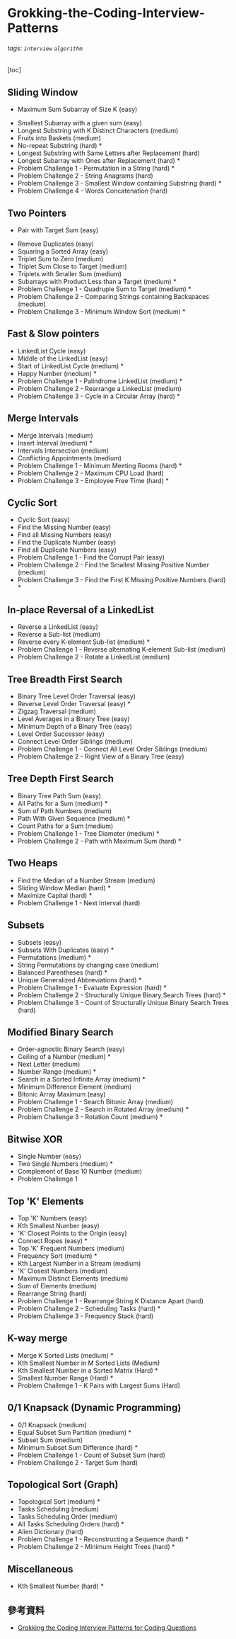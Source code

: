 # Grokking-the-Coding-Interview-Patterns


###### tags: `interview` `algorithm`


[toc]



## Sliding Window
- Maximum Sum Subarray of Size K (easy)
* Smallest Subarray with a given sum (easy)
* Longest Substring with K Distinct Characters (medium)
* Fruits into Baskets (medium)
* No-repeat Substring (hard) *
* Longest Substring with Same Letters after Replacement (hard)
* Longest Subarray with Ones after Replacement (hard) *
* Problem Challenge 1 - Permutation in a String (hard) *
* Problem Challenge 2 - String Anagrams (hard)
* Problem Challenge 3 - Smallest Window containing Substring (hard) *
* Problem Challenge 4 - Words Concatenation (hard)
## Two Pointers
- Pair with Target Sum (easy)
* Remove Duplicates (easy)
* Squaring a Sorted Array (easy)
* Triplet Sum to Zero (medium)
* Triplet Sum Close to Target (medium)
* Triplets with Smaller Sum (medium)
* Subarrays with Product Less than a Target (medium) *
* Problem Challenge 1 - Quadruple Sum to Target (medium) *
* Problem Challenge 2 - Comparing Strings containing Backspaces (medium)
* Problem Challenge 3 - Minimum Window Sort (medium) *
## Fast & Slow pointers
* LinkedList Cycle (easy)
* Middle of the LinkedList (easy)
* Start of LinkedList Cycle (medium) *
* Happy Number (medium) *
* Problem Challenge 1 - Palindrome LinkedList (medium) *
* Problem Challenge 2 - Rearrange a LinkedList (medium)
* Problem Challenge 3 - Cycle in a Circular Array (hard) * 
## Merge Intervals
* Merge Intervals (medium)
* Insert Interval (medium) *
* Intervals Intersection (medium)
* Conflicting Appointments (medium)
* Problem Challenge 1 - Minimum Meeting Rooms (hard) *
* Problem Challenge 2 - Maximum CPU Load (hard)
* Problem Challenge 3 - Employee Free Time (hard) *
## Cyclic Sort
* Cyclic Sort (easy)
* Find the Missing Number (easy)
* Find all Missing Numbers (easy)
* Find the Duplicate Number (easy)
* Find all Duplicate Numbers (easy)
* Problem Challenge 1 - Find the Corrupt Pair (easy)
* Problem Challenge 2 - Find the Smallest Missing Positive Number (medium)
* Problem Challenge 3 - Find the First K Missing Positive Numbers (hard) *
## In-place Reversal of a LinkedList
* Reverse a LinkedList (easy)
* Reverse a Sub-list (medium)
* Reverse every K-element Sub-list (medium) *
* Problem Challenge 1 - Reverse alternating K-element Sub-list (medium)
* Problem Challenge 2 - Rotate a LinkedList (medium)
## Tree Breadth First Search
* Binary Tree Level Order Traversal (easy)
* Reverse Level Order Traversal (easy) *
* Zigzag Traversal (medium)
* Level Averages in a Binary Tree (easy)
* Minimum Depth of a Binary Tree (easy)
* Level Order Successor (easy)
* Connect Level Order Siblings (medium)
* Problem Challenge 1 - Connect All Level Order Siblings (medium)
* Problem Challenge 2 - Right View of a Binary Tree (easy)
## Tree Depth First Search
* Binary Tree Path Sum (easy)
* All Paths for a Sum (medium) *
* Sum of Path Numbers (medium)
* Path With Given Sequence (medium) *
* Count Paths for a Sum (medium)
* Problem Challenge 1 - Tree Diameter (medium) *
* Problem Challenge 2 - Path with Maximum Sum (hard) *
## Two Heaps
* Find the Median of a Number Stream (medium)
* Sliding Window Median (hard) *
* Maximize Capital (hard) *
* Problem Challenge 1 - Next Interval (hard)
## Subsets
* Subsets (easy)
* Subsets With Duplicates (easy) *
* Permutations (medium) *
* String Permutations by changing case (medium)
* Balanced Parentheses (hard) *
* Unique Generalized Abbreviations (hard) *
* Problem Challenge 1 - Evaluate Expression (hard) *
* Problem Challenge 2 - Structurally Unique Binary Search Trees (hard) *
* Problem Challenge 3 - Count of Structurally Unique Binary Search Trees (hard)
## Modified Binary Search
* Order-agnostic Binary Search (easy)
* Ceiling of a Number (medium) *
* Next Letter (medium)
* Number Range (medium) *
* Search in a Sorted Infinite Array (medium) *
* Minimum Difference Element (medium)
* Bitonic Array Maximum (easy)
* Problem Challenge 1 - Search Bitonic Array (medium)
* Problem Challenge 2 - Search in Rotated Array (medium) *
* Problem Challenge 3 - Rotation Count (medium) *
## Bitwise XOR
* Single Number (easy)
* Two Single Numbers (medium) *
* Complement of Base 10 Number (medium)
* Problem Challenge 1
## Top 'K' Elements
* Top 'K' Numbers (easy)
* Kth Smallest Number (easy)
* 'K' Closest Points to the Origin (easy)
* Connect Ropes (easy) *
* Top 'K' Frequent Numbers (medium)
* Frequency Sort (medium) *
* Kth Largest Number in a Stream (medium)
* 'K' Closest Numbers (medium)
* Maximum Distinct Elements (medium)
* Sum of Elements (medium)
* Rearrange String (hard)
* Problem Challenge 1 - Rearrange String K Distance Apart (hard)
* Problem Challenge 2 - Scheduling Tasks (hard) *
* Problem Challenge 3 - Frequency Stack (hard)
## K-way merge
* Merge K Sorted Lists (medium) *
* Kth Smallest Number in M Sorted Lists (Medium)
* Kth Smallest Number in a Sorted Matrix (Hard) *
* Smallest Number Range (Hard) *
* Problem Challenge 1 - K Pairs with Largest Sums (Hard)
## 0/1 Knapsack (Dynamic Programming)
* 0/1 Knapsack (medium)
* Equal Subset Sum Partition (medium) *
* Subset Sum (medium)
* Minimum Subset Sum Difference (hard) *
* Problem Challenge 1 - Count of Subset Sum (hard)
* Problem Challenge 2 - Target Sum (hard)
## Topological Sort (Graph)
* Topological Sort (medium) *
* Tasks Scheduling (medium)
* Tasks Scheduling Order (medium)
* All Tasks Scheduling Orders (hard) *
* Alien Dictionary (hard)
* Problem Challenge 1 - Reconstructing a Sequence (hard) *
* Problem Challenge 2 - Minimum Height Trees (hard) *
## Miscellaneous
- Kth Smallest Number (hard) *

## 參考資料
- [Grokking the Coding Interview Patterns for Coding Questions](https://www.educative.io/courses/grokking-the-coding-interview/xl0ElGxR6Bq)